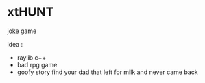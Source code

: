 # xtHUNT
joke game

idea :
- raylib c++
- bad rpg game  
- goofy story find your dad that left for milk and never came back
